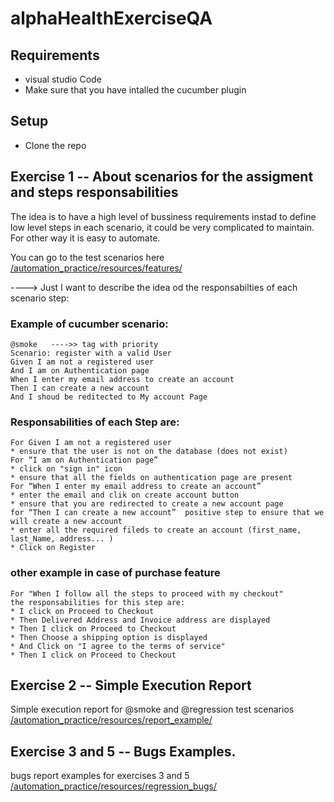 # alphaHealthExerciseQA 

## Requirements
* visual studio Code
* Make sure that you have intalled the cucumber plugin

## Setup
* Clone the repo

## Exercise 1 -- About scenarios for the assigment and steps responsabilities

The idea is to have a high level of bussiness requirements instad to define low level steps in each scenario, it could be very complicated to maintain. 
For other way it is easy to automate.

You can go to the test scenarios here [/automation_practice/resources/features/](/automation_practice/resources/features/)

----> Just I want to describe the idea od the responsabilties of each scenario step:

### Example of cucumber scenario: 
```
@smoke   ---->> tag with priority 
Scenario: register with a valid User
Given I am not a registered user 
And I am on Authentication page
When I enter my email address to create an account
Then I can create a new account
And I shoud be reditected to My account Page
```
### Responsabilities of each Step are:
```
For Given I am not a registered user 
* ensure that the user is not on the database (does not exist)
For “I am on Authentication page”
* click on "sign in" icon
* ensure that all the fields on authentication page are present
For “When I enter my email address to create an account”
* enter the email and clik on create account button
* ensure that you are redirected to create a new account page
for “Then I can create a new account”  positive step to ensure that we will create a new account
* enter all the required fileds to create an account (first_name, last_Name, address... )
* Click on Register  
```


### other example in case of purchase feature

```
For "When I follow all the steps to proceed with my checkout" 
the responsabilities for this step are: 
* I click on Proceed to Checkout
* Then Delivered Address and Invoice address are displayed 
* Then I click on Proceed to Checkout
* Then Choose a shipping option is displayed
* And Click on "I agree to the terms of service" 
* Then I click on Proceed to Checkout
```

## Exercise 2 -- Simple Execution Report

Simple execution report for @smoke and @regression test scenarios 
[/automation_practice/resources/report_example/](/automation_practice/resources/report_example/)

## Exercise 3 and 5 -- Bugs Examples. 

bugs report examples for exercises 3 and 5
[/automation_practice/resources/regression_bugs/](/automation_practice/resources/regression_bugs/)

